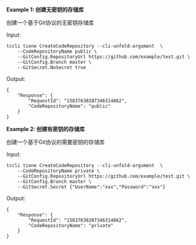 **Example 1: 创建无密钥的存储库**

创建一个基于Git协议的无密钥存储库

Input: 

```
tccli tione CreateCodeRepository --cli-unfold-argument  \
    --CodeRepositoryName public \
    --GitConfig.RepositoryUrl https://github.com/example/test.git \
    --GitConfig.Branch master \
    --GitSecret.NoSecret true
```

Output: 
```
{
    "Response": {
        "RequestId": "15837630207346314662",
        "CodeRepositoryName": "public"
    }
}
```

**Example 2: 创建有密钥的存储库**

创建一个基于Git协议的需要密钥的存储库

Input: 

```
tccli tione CreateCodeRepository --cli-unfold-argument  \
    --CodeRepositoryName private \
    --GitConfig.RepositoryUrl https://github.com/example/test.git \
    --GitConfig.Branch master \
    --GitSecret.Secret {"UserName":"xxx","Password":"xxx"}
```

Output: 
```
{
    "Response": {
        "RequestId": "15837630207346314662",
        "CodeRepositoryName": "private"
    }
}
```

